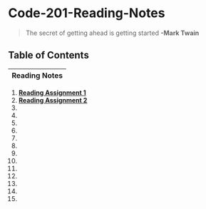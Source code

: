 # Code-201-Reading-Notes

> The secret of getting ahead is getting started
  **-Mark Twain**

## Table of Contents

| Reading Notes |
| --- |
1. **[Reading Assignment 1](class-01.md)**
2. **[Reading Assignment 2](class-02.md)**
3. 
4. 
5. 
6. 
7. 
8. 
9. 
10. 
11. 
12. 
13. 
14. 
15.
